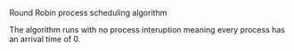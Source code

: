 Round Robin process scheduling algorithm

The algorithm runs with no process interuption meaning every process has an arrival time of 0.
